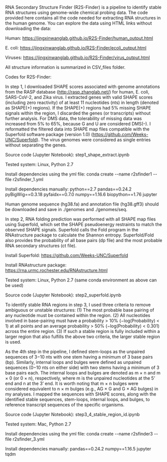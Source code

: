 RNA Secondary Structure Finder (R2S-Finder) is a pipeline to identify stable RNA structures using genome-wide chemical probing data. The code provided here contains all the code needed for extracting RNA structures in the human genome. You can explore the data using HTML links without downloading the data:

Human: https://jingxinwanglab.github.io/R2S-Finder/human_output.html

E. coli: https://jingxinwanglab.github.io/R2S-Finder/ecoli_output.html

Viruses: https://jingxinwanglab.github.io/R2S-Finder/virus_output.html

All structure information is summarized in CSV_files folder. 

Codes for R2S-Finder:

In step 1, I downloaded SHAPE scores associated with genome annotations from the RASP database (http://rasp.zhanglab.net/) for human, E. coli, SARS-CoV-2, and Zika virus. I extracted genes with valid SHAPE scores (including zero reactivity) of at least 11 nucleotides (nts) in length (denoted as SHAPE(+) regions). If the SHAPE(+) regions had 5% missing SHAPE signals within the region, I discarded the genes (or transcripts) without further analysis. For DMS data, the tolerability of missing data was increased from 5% to 65%, because G and U are considered DMS(–). I reformatted the filtered data into SHAPE map files compatible with the Superfold software package (version 1.0) (https://github.com/Weeks-UNC/Superfold). The virus genomes were considered as single entries without separating the genes. 

Source code (Jupyter Notebook): step1_shape_extract.ipynb

Tested system: Linux, Python 2.7

Install dependencies using the yml file: 
conda create --name r2sfinder1 --file r2sfinder_1.yml

Install dependencies manually: 
python==2.7
pandas==0.24.2
pyBigWig==0.3.18
pyfaidx==0.7.0
numpy==1.16.6
biopython==1.76
jupyter

Human genome sequence (hg38.fa) and annotation file (hg38.gff3) should be downloaded and save in ./genomes and ./genomes/seq. 

In step 2, RNA folding prediction was performed with all SHAPE map files using Superfold, which set the SHAPE pseudoenergy restraints to match the observed SHAPE signals. Superfold calls the Fold program in the RNAstructure package to calculate the Shannon entropy. Superfold/Fold also provides the probability of all base pairs (dp file) and the most probable RNA secondary structures (ct file). 

Install Superfold: 
https://github.com/Weeks-UNC/Superfold

Install RNAstructure package:
https://rna.urmc.rochester.edu/RNAstructure.html

Tested system: Linux, Python 2.7 (same conda environment as above can be used)

Source code (Jupyter Notebook): step2_superfold.ipynb

To identify stable RNA regions in step 3, I used three criteria to remove ambiguous or unstable structures: (1) The most probable base pairing of any nucleotide must be contained within the region. (2) All nucleotides involved in base-pairing must have a probability > 10% (−log(Probability) < 1) at all points and an average probability > 50% (−log(Probability) < 0.301) across the entire region. (3) If such a stable region is fully included within a larger region that also fulfills the above two criteria, the larger stable region is used. 

As the 4th step in the pipeline, I defined stem-loops as the unpaired sequences of 3−10 nts with one stem having a minimum of 3 base pairs (bp). Similarly, internal loops and bulges were defined as unpaired sequences (0−10 nts on either side) with two stems having a minimum of 3 base pairs each. The internal loops and bulges are denoted as m × n and m × 0 (or 0 × n), respectively, where m is the unpaired nucleotides at the 5’ end and n at the 3’ end. It is worth noting that m × n bulges were considered equivalent to n × m bulges (e.g., AG × G and G × AG bulges) in my analyses. I mapped the sequences with SHAPE scores, along with the identified stable sequences, stem-loops, internal loops, and bulges, to reference transcript sequences of the specific organisms. 

Source code (Jupyter Notebook): step3_4_stable_region_id.ipynb

Tested system: Mac, Python 2.7

Install dependencies using the yml file: 
conda create --name r2sfinder3 --file r2sfinder_3.yml

Install dependencies manually: 
pandas==0.24.2
numpy==1.16.5
jupyter
tqdm

